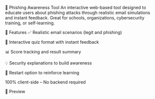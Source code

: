 🔐 Phishing Awareness Tool
An interactive web-based tool designed to educate users about phishing attacks through realistic email simulations and instant feedback. Great for schools, organizations, cybersecurity training, or self-learning.

🚀 Features
✅ Realistic email scenarios (legit and phishing)

🎯 Interactive quiz format with instant feedback

📊 Score tracking and result summary

💡 Security explanations to build awareness

🔁 Restart option to reinforce learning

100% client-side – No backend required

📸 Preview
